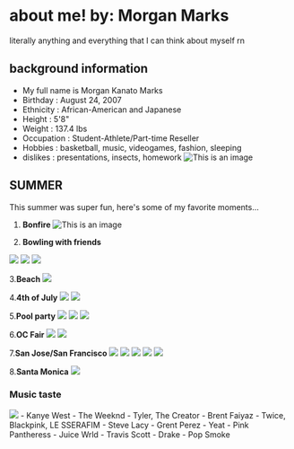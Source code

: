 # about me!                                                        by: Morgan Marks
literally anything and everything that I can think about myself rn
## **background information**
- My full name is Morgan Kanato Marks
- Birthday : August 24, 2007
- Ethnicity : African-American and Japanese
- Height : 5'8"
- Weight : 137.4 lbs
- Occupation : Student-Athlete/Part-time Reseller
- Hobbies : basketball, music, videogames, fashion, sleeping
- dislikes : presentations, insects, homework
![This is an image](https://cdn.discordapp.com/attachments/930620115886673990/1025231713946832907/F965EE62-9783-47B9-B063-1536ADDC6FDF.jpg)

## SUMMER
This summer was super fun, here's some of my favorite moments...
1. **Bonfire** 
![This is an image](https://cdn.discordapp.com/attachments/930620115886673990/1025241880658710578/C77670DB-9A2C-40F6-9256-9B5C23CA9ACC.jpg)


2. **Bowling with friends** 
<img src ="https://cdn.discordapp.com/attachments/930620115886673990/1025242115342614588/B09F966A-C9D1-4194-92F0-5B6211F5EF43.jpg">
<img src ="https://cdn.discordapp.com/attachments/930620115886673990/1025248950392987678/84251D7E-9062-42D0-AAF0-FA3046EE7743.jpg">
<img src ="https://cdn.discordapp.com/attachments/930620115886673990/1025249061726584912/BD289E4C-B185-4BF6-83F4-98312A9B59F7.jpg">


3.**Beach**
<img src ="https://cdn.discordapp.com/attachments/930620115886673990/1025242282313658388/87CDBEDB-91EF-4767-B788-6D698AA38C62.jpg">


4.**4th of July**
<img src ="https://cdn.discordapp.com/attachments/930620115886673990/1025242499926740992/1222FD40-522A-45F5-9D04-75CBFD59E5A7.jpg">
<img src ="https://cdn.discordapp.com/attachments/930620115886673990/1025242555543203870/13A939C3-E75E-4F67-8DEE-38EDEBCAF2EC.jpg">


5.**Pool party**
<img src ="https://cdn.discordapp.com/attachments/930620115886673990/1025242661659099148/1CE1E392-65A2-48F6-93B1-08661632CFBF.jpg">
<img src ="https://cdn.discordapp.com/attachments/930620115886673990/1025242744899244122/4A5C25ED-E31F-43C6-BFAB-E1C587FD8306.jpg">
<img src ="https://cdn.discordapp.com/attachments/930620115886673990/1025244155691143199/47BF72A0-3E1E-43F4-98B5-104F674027EC.jpg">


6.**OC Fair**
<img src ="https://cdn.discordapp.com/attachments/930620115886673990/1025245160809963550/5A77258D-9ED3-4AE3-A68E-2621025C42E6.jpg">
<img src ="https://cdn.discordapp.com/attachments/930620115886673990/1025245243907506217/D9C95BD0-5E7B-45BA-86BA-4BEBCF90A324.jpg">


7.**San Jose/San Francisco**
<img src ="https://cdn.discordapp.com/attachments/930620115886673990/1025246127794171935/AB42D503-B3DC-4869-9357-87DD6A2DE0C9.jpg">
<img src ="https://cdn.discordapp.com/attachments/930620115886673990/1025246156315426856/1EEAC7FB-4EE7-4176-9BC8-44849DA21866.jpg">
<img src ="https://cdn.discordapp.com/attachments/930620115886673990/1025246267082821732/E7DB0710-3150-4B4D-B07A-79268DAAC0FB.jpg">
<img src ="https://cdn.discordapp.com/attachments/930620115886673990/1025246390114332763/16841AB2-238B-44AA-A361-85E56FADBB9F.jpg">
<img src ="https://cdn.discordapp.com/attachments/930620115886673990/1025246446557081711/83E24A55-6839-4180-8F3D-A71CAD3E75A9.jpg">


8.**Santa Monica**
<img src ="https://cdn.discordapp.com/attachments/930620115886673990/1025246554904350731/69FF225C-41B4-4F57-91EF-0B462365EDAE.jpg">




### Music taste
<img src ="https://cdn.discordapp.com/attachments/930620115886673990/1025236030661603338/unknown.png">
- Kanye West
- The Weeknd 
- Tyler, The Creator
- Brent Faiyaz
- Twice, Blackpink, LE SSERAFIM
- Steve Lacy
- Grent Perez
- Yeat
- Pink Pantheress
- Juice Wrld
- Travis Scott
- Drake
- Pop Smoke

###
